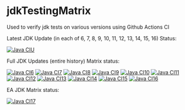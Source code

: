# jdkTestingMatrix

Used to verify jdk tests on various versions using Github Actions CI

Latest JDK Update (in each of 6, 7, 8, 9, 10, 11, 12, 13, 14, 15, 16) Status:

[![Java CIU](https://github.com/HanSolo/jdkTestingMatrix/workflows/Latest_JDK_Updates/badge.svg)](https://github.com/HanSolo/jdkTestingMatrix/actions)

Full JDK Updates (entire history) Matrix status:

[![Java CI6](https://github.com/HanSolo/jdkTestingMatrix/workflows/Java6/badge.svg)](https://github.com/HanSolo/jdkTestingMatrix/actions)
[![Java CI7](https://github.com/HanSolo/jdkTestingMatrix/workflows/Java7/badge.svg)](https://github.com/HanSolo/jdkTestingMatrix/actions)
[![Java CI8](https://github.com/HanSolo/jdkTestingMatrix/workflows/Java8/badge.svg)](https://github.com/HanSolo/jdkTestingMatrix/actions)
[![Java CI9](https://github.com/HanSolo/jdkTestingMatrix/workflows/Java9/badge.svg)](https://github.com/HanSolo/jdkTestingMatrix/actions)
[![Java CI10](https://github.com/HanSolo/jdkTestingMatrix/workflows/Java10/badge.svg)](https://github.com/HanSolo/jdkTestingMatrix/actions)
[![Java CI11](https://github.com/HanSolo/jdkTestingMatrix/workflows/Java11/badge.svg)](https://github.com/HanSolo/jdkTestingMatrix/actions)
[![Java CI12](https://github.com/HanSolo/jdkTestingMatrix/workflows/Java12/badge.svg)](https://github.com/HanSolo/jdkTestingMatrix/actions)
[![Java CI13](https://github.com/HanSolo/jdkTestingMatrix/workflows/Java13/badge.svg)](https://github.com/HanSolo/jdkTestingMatrix/actions)
[![Java CI14](https://github.com/HanSolo/jdkTestingMatrix/workflows/Java14/badge.svg)](https://github.com/HanSolo/jdkTestingMatrix/actions)
[![Java CI15](https://github.com/HanSolo/jdkTestingMatrix/workflows/Java15/badge.svg)](https://github.com/HanSolo/jdkTestingMatrix/actions)
[![Java CI16](https://github.com/HanSolo/jdkTestingMatrix/workflows/Java16/badge.svg)](https://github.com/HanSolo/jdkTestingMatrix/actions)

EA JDK Matrix status:

[![Java CI17](https://github.com/HanSolo/jdkTestingMatrix/workflows/Java17/badge.svg)](https://github.com/HanSolo/jdkTestingMatrix/actions)

